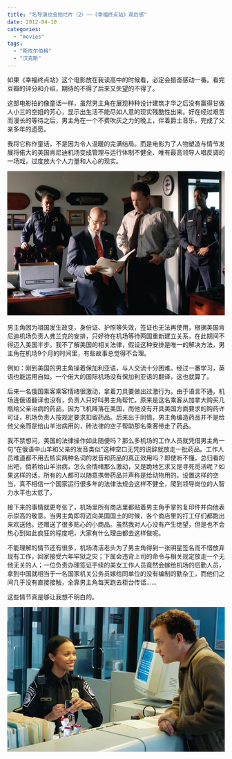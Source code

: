 ```yaml
---
title: "名导演也会拍烂片（2）——《幸福终点站》观后感"
date: 2012-04-10
categories: 
  - "movies"
tags: 
  - "斯皮尔伯格"
  - "汉克斯"
---
```


如果《幸福终点站》这个电影放在我读高中的时候看，必定会振奋感动一番。看完豆瓣的评分和介绍，期待的不得了后来又失望的不得了。

这部电影拍的像童话一样，虽然男主角在展现种种设计建筑才华之后没有赢得甘做人小三的空姐的芳心，显示出生活不能尽如人意的现实残酷性出来。好在经过艰苦而漫长的等待之后，男主角在一个不费吹灰之力的晚上，伴着爵士音乐，完成了父亲多年的遗愿。

我将它称作童话，不是因为令人温暖的完满结局。而是电影为了人物塑造与情节发展将偌大的美国肯尼迪机场变成管理与运行体制不健全、唯有最高领导人唱反调的一场戏，过度放大个人力量和人心的现实。

![幸福终点站的剧照2](images/6917038352_47abcf79fc_z.jpg)

男主角因为祖国发生政变，身份证、护照等失效，签证也无法再使用，根据美国肯尼迪机场负责人弗兰克的安排，只好待在机场等待两国重新建立关系，在此期间不得迈入美国半步。我不了解美国的相关法律，假设这种安排是唯一的解决方法，男主角在机场9个月的时间里，有些故事总觉得不合理。

例如：刚到美国的男主角操着保加利亚语，与人交流十分困难。经过一番学习，英语也能运用自如。一个偌大的国际机场没有保加利亚语的翻译，这也就算了。

后来一名俄国乘客乘客情绪很激动，拿着刀具要做出过激行为。由于语言不通，机场连俄语翻译也没有，负责人只好叫男主角帮忙。原来是这名乘客从加拿大购买几瓶给父亲治病的药品，因为飞机降落在美国，而他没有开具美国方面要求的购药许可证，机场负责人按规定要求扣留药品。后来出于同情，男主角编造药品并不是给他父亲而是给山羊治病用的，砖法律的空子帮助那名乘客带走了药品。

我不禁想问，美国的法律操作如此随便吗？那么多机场的工作人员就凭借男主角一句“在俄语中山羊和父亲的发音类似”这种空口无凭的说辞就放走一批药品。工作人员难道都不用去核实两种名词的发音和药品的真正效用吗？即使听不懂，总归看的出吧，倘若给山羊治病，怎么会情绪那么激动，又是跪地乞求又是寻死觅活呢？如果这样的话，所有的人都可以随意携带药品并声称是给动物用的。设置这样的空当，真不相信一个国家运行很多年的法律法规会这样不健全，爬到领导岗位的人智力水平也太低了。

接下来的事情就更夸张了，机场里所有商店里都贴着男主角手掌的复印件并向他表示崇高的敬意。当男主角即将迈向美国国土的时候，各个商店里的打工仔们都跑出来欢送他，还赠送了很多贴心的小商品。虽然我对人心没有产生绝望，但是也不会热心到如此疯狂的程度吧，大家有什么理由都去这样做呢。

不能理解的情节还有很多，机场清洁老头为了男主角得到一张明星签名而不惜放弃现有工作，回家接受六年牢狱之灾；下属会违背上司的命令与相关规定放走一个无他无关的人；一位负责办理签证手续的美女工作人员竟然会嫁给机场的后勤人员，拿到中国就相当于一名国家机关公务员嫁给同单位的没有编制的勤杂工，而他们之间几乎没有直接接触，全靠男主角每天跑去柜台传话……

这些情节真是够让我想不明白的。

![幸福终点站的剧照](images/7063119473_5a834dee24_z.jpg)
